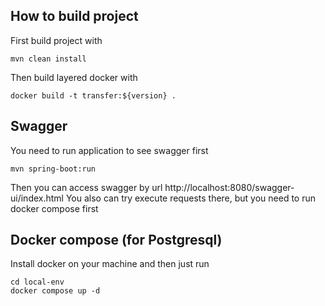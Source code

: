 ## How to build project

First build project with

```shell
mvn clean install 
```

Then build layered docker with

```shell
docker build -t transfer:${version} .
```

## Swagger

You need to run application to see swagger first

```shell
mvn spring-boot:run
```

Then you can access swagger by url http://localhost:8080/swagger-ui/index.html
You also can try execute requests there, but you need to run docker compose first

## Docker compose (for Postgresql)

Install docker on your machine and then just run

```shell
cd local-env
docker compose up -d
```